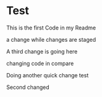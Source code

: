 # Test

This is the first Code in my Readme

a change while changes are staged
 
 A third change is going here

 changing code in compare

 Doing another quick change test

 Second changed